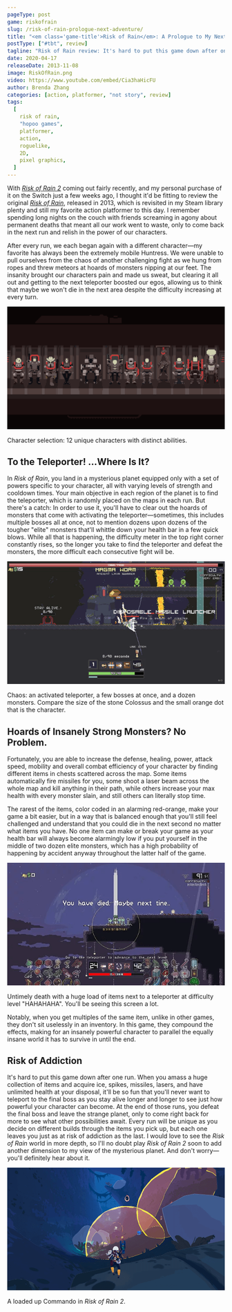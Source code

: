 ```yaml
---
pageType: post
game: riskofrain
slug: /risk-of-rain-prologue-next-adventure/
title: "<em class='game-title'>Risk of Rain</em>: A Prologue to My Next Adventure"
postType: ["#tbt", review]
tagline: "Risk of Rain review: It's hard to put this game down after one run. When you amass a huge collection of items and acquire ice, spikes, missiles, lasers, and have unlimited health at your disposal, it'll be so fun that you'll never want to teleport to the final boss as you stay alive longer and longer to see just how powerful your character can become."
date: 2020-04-17
releaseDate: 2013-11-08
image: RiskOfRain.png
video: https://www.youtube.com/embed/Cia3haHicFU
author: Brenda Zhang
categories: [action, platformer, "not story", review]
tags:
  [
    risk of rain,
    "hopoo games",
    platformer,
    action,
    roguelike,
    2D,
    pixel graphics,
  ]
---
```


With [_Risk of Rain 2_](http://hopoogames.com/) coming out fairly recently, and my personal purchase of it on the Switch just a few weeks ago, I thought it'd be fitting to review the original [_Risk of Rain_](https://store.steampowered.com/app/248820/Risk_of_Rain/), released in 2013, which is revisited in my Steam library plenty and still my favorite action platformer to this day. I remember spending long nights on the couch with friends screaming in agony about permanent deaths that meant all our work went to waste, only to come back in the next run and relish in the power of our characters.

After every run, we each began again with a different character—my favorite has always been the extremely mobile Huntress. We were unable to pull ourselves from the chaos of another challenging fight as we hung from ropes and threw meteors at hoards of monsters nipping at our feet. The insanity brought our characters pain and made us sweat, but clearing it all out and getting to the next teleporter boosted our egos, allowing us to think that maybe we won't die in the next area despite the difficulty increasing at every turn.

![Risk of Rain characters][image0]

<figcaption>Character selection: 12 unique characters with distinct abilities.</figcaption>

## To the Teleporter! ...Where Is It?

In _Risk of Rain_, you land in a mysterious planet equipped only with a set of powers specific to your character, all with varying levels of strength and cooldown times. Your main objective in each region of the planet is to find the teleporter, which is randomly placed on the maps in each run. But there's a catch: In order to use it, you'll have to clear out the hoards of monsters that come with activating the teleporter—sometimes, this includes multiple bosses all at once, not to mention dozens upon dozens of the tougher "elite" monsters that'll whittle down your health bar in a few quick blows. While all that is happening, the difficulty meter in the top right corner constantly rises, so the longer you take to find the teleporter and defeat the monsters, the more difficult each consecutive fight will be.

![Risk of Rain teleport and monsters][image1]

<figcaption>Chaos: an activated teleporter, a few bosses at once, and a dozen monsters. Compare the size of the stone Colossus and the small orange dot that is the character.</figcaption>

## Hoards of Insanely Strong Monsters? No Problem.

Fortunately, you are able to increase the defense, healing, power, attack speed, mobility and overall combat efficiency of your character by finding different items in chests scattered across the map. Some items automatically fire missiles for you, some shoot a laser beam across the whole map and kill anything in their path, while others increase your max health with every monster slain, and still others can literally stop time.

The rarest of the items, color coded in an alarming red-orange, make your game a bit easier, but in a way that is balanced enough that you'll still feel challenged and understand that you could die in the next second no matter what items you have. No one item can make or break your game as your health bar will always become alarmingly low if you put yourself in the middle of two dozen elite monsters, which has a high probability of happening by accident anyway throughout the latter half of the game.

![Risk of Rain death][image2]

<figcaption>Untimely death with a huge load of items next to a teleporter at difficulty level "HAHAHAHA". You'll be seeing this screen a lot.</figcaption>

Notably, when you get multiples of the same item, unlike in other games, they don't sit uselessly in an inventory. In this game, they compound the effects, making for an insanely powerful character to parallel the equally insane world it has to survive in until the end.

## Risk of Addiction

It's hard to put this game down after one run. When you amass a huge collection of items and acquire ice, spikes, missiles, lasers, and have unlimited health at your disposal, it'll be so fun that you'll never want to teleport to the final boss as you stay alive longer and longer to see just how powerful your character can become. At the end of those runs, you defeat the final boss and leave the strange planet, only to come right back for more to see what other possibilities await. Every run will be unique as you decide on different builds through the items you pick up, but each one leaves you just as at risk of addiction as the last. I would love to see the _Risk of Rain_ world in more depth, so I'll no doubt play _Risk of Rain 2_ soon to add another dimension to my view of the mysterious planet. And don't worry—you'll definitely hear about it.

![Risk of Rain 2][image3]

<figcaption>A loaded up Commando in <em class='game-title'>Risk of Rain 2</em>.</figcaption>

[image0]: ../../../images/post/riskofrain/RiskOfRain0.png
[image1]: ../../../images/post/riskofrain/RiskOfRain1.png
[image2]: ../../../images/post/riskofrain/RiskOfRain2.png
[image3]: ../../../images/post/riskofrain/RiskOfRain3.png
